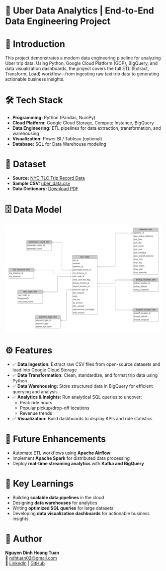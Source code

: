 # 🚖 Uber Data Analytics | End-to-End Data Engineering Project

# 📌 Introduction

This project demonstrates a modern data engineering pipeline for analyzing Uber trip data. Using Python, Google Cloud Platform (GCP), BigQuery, and data visualization dashboards, the project covers the full ETL (Extract, Transform, Load) workflow—from ingesting raw taxi trip data to generating actionable business insights.

# 🛠️ Tech Stack

- **Programming:** Python (Pandas, NumPy)
- **Cloud Platform:** Google Cloud Storage, Compute Instance, BigQuery
- **Data Engineering:** ETL pipelines for data extraction, transformation, and warehousing
- **Visualization:** Power BI / Tableau (optional)
- **Database:** SQL for Data Warehouse modeling

# 📂 Dataset

- **Source:** [NYC TLC Trip Record Data](https://www.nyc.gov/site/tlc/about/tlc-trip-record-data.page)
- **Sample CSV:** [uber_data.csv](https://github.com/Devhtuan/ETL_Uber/blob/main/data/uber_data.csv)
- **Data Dictionary:** [Download PDF](https://www.nyc.gov/assets/tlc/downloads/pdf/data_dictionary_trip_records_yellow.pdf)

# 🗄️ Data Model

<p align="center">
  <img src="data_model.png" alt="Data Model" width="650"/>
</p>

# ⚙️ Features

- ✅ **Data Ingestion:** Extract raw CSV files from open-source datasets and load into Google Cloud Storage
- ✅ **Data Transformation:** Clean, standardize, and format trip data using Python
- ✅ **Data Warehousing:** Store structured data in BigQuery for efficient querying and analysis
- ✅ **Analytics & Insights:** Run analytical SQL queries to uncover:
  - Peak ride hours
  - Popular pickup/drop-off locations
  - Revenue trends
- ✅ **Visualization:** Build dashboards to display KPIs and ride statistics

# 🚀 Future Enhancements

- Automate ETL workflows using **Apache Airflow**
- Implement **Apache Spark** for distributed data processing
- Deploy **real-time streaming analytics** with **Kafka and BigQuery**

# 🎯 Key Learnings

- Building **scalable data pipelines** in the cloud
- Designing **data warehouses** for analytics
- Writing **optimized SQL queries** for large datasets
- Developing **data visualization dashboards** for actionable business insights

# 👤 Author

**Nguyen Dinh Hoang Tuan**  
📧 ndhtuan02@gmail.com  
🔗 [LinkedIn](https://www.linkedin.com/in/tuan-nguyen-02353b378) | [GitHub](https://github.com/Devhtuan)
